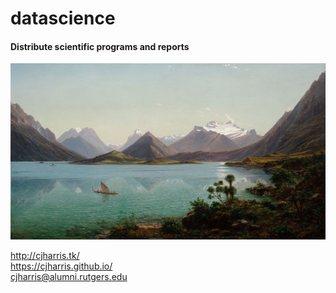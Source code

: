 # datascience
#### Distribute scientific programs and reports
![image](image/Eugène_von_Guérard.jpg)

http://cjharris.tk/
<br>
https://cjharris.github.io/
<br>
cjharris@alumni.rutgers.edu
